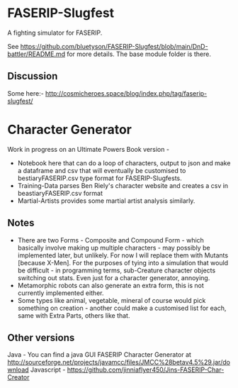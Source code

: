 # FASERIP-Slugfest
A fighting simulator for FASERIP.

See https://github.com/bluetyson/FASERIP-Slugfest/blob/main/DnD-battler/README.md for more details.
The base module folder is there.

## Discussion
Some here:- http://cosmicheroes.space/blog/index.php/tag/faserip-slugfest/

# Character Generator
Work in progress on an Ultimate Powers Book version - 
- Notebook here that can do a loop of characters, output to json and make a dataframe and csv that will eventually be customised to bestiaryFASERIP.csv type format for FASERIP-Slugfests.
- Training-Data parses Ben Riely's character website and creates a csv in beastiaryFASERIP.csv format
- Martial-Artists provides some martial artist analysis similarly.

## Notes
- There are two Forms - Composite and Compound Form - which basically involve making up multiple characters - may possibly be implemented later, but unlikely. For now I will replace them with Mutants [because X-Men].  For the purposes of tying into a simulation that would be difficult - in programming terms, sub-Creature character objects switching out stats.  Even just for a character generator, annoying.
- Metamorphic robots can also generate an extra form, this is not currently implemented either.
- Some types like animal, vegetable, mineral of course would pick something on creation - another could make a customised list for each, same with Extra Parts, others like that.

## Other versions
Java - You can find a java GUI FASERIP Character Generator at http://sourceforge.net/projects/javamcc/files/JMCC%28betav4.5%29.jar/download
Javascript - https://github.com/jinniaflyer450/Jins-FASERIP-Char-Creator

